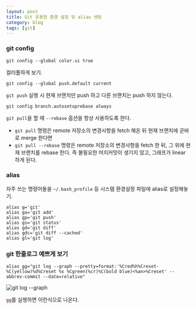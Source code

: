 ```yaml
---
layout: post
title: Git 유용한 환경 설정 및 alias 셋팅
category: blog
tags: [git]
---
```

### git config
```
git config --global color.ui true
```
컬러풀하게 보기.

```
git config --global push.default current
```
`git push` 실행 시 현재 브랜치만 push 하고 다른 브랜치는 push 하지 않는다.


```
git config branch.autosetuprebase always
```
`git pull`을 할 때 `--rebase` 옵션을 항상 사용하도록 한다.

- `git pull` 명령은 remote 저장소의 변경사항을 fetch 해온 뒤 현재 브랜치에 곧바로 merge 한다면
- `git pull --rebase` 명령은 remote 저장소의 변경사항을 fetch 한 뒤, 그 위에 현재 브랜치를 rebase 한다. 즉 불필요한 머지커밋이 생기지 않고, 그래프가 linear 하게 된다.


### alias
자주 쓰는 명령어들을 `~/.bash_profile` 등 시스템 환경설정 파일에 alias로 설정해놓기.

```
alias g='git'
alias ga='git add'
alias gp='git push'
alias gs='git status'
alias gd='git diff'
alias gdc='git diff --cached'
alias gl='git log'
```

### git 한줄로그 예쁘게 보기
```
alias gg="git log --graph --pretty=format:'%Cred%h%Creset-%C(yellow)%d%Creset %s %Cgreen(%cr)%C(bold blue)<%an>%Creset' --abbrev-commit --date=relative"
```

![git log --graph](__imgUrl__/1.png)

`gg`를 실행하면 이런식으로 나온다.